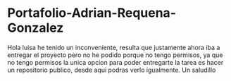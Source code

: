 # Portafolio-Adrian-Requena-Gonzalez
Hola luisa he tenido un inconveniente, resulta que justamente ahora iba a entregar el proyecto pero no he podido porque no tengo permisos, ya que no tengo permisos la unica opcion para poder entregarte la tarea es hacer un repositorio publico, desde aqui podras verlo igualmente. Un saludillo

